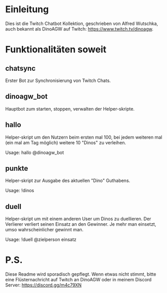 # Einleitung
Dies ist die Twitch Chatbot Kollektion,
geschrieben von Alfred Wutschka,
auch bekannt als DinoAGW auf Twitch: https://www.twitch.tv/dinoagw.

# Funktionalitäten soweit
## chatsync
Erster Bot zur Synchronisierung von Twitch Chats.

## dinoagw_bot
Hauptbot zum starten, stoppen, verwalten der Helper-skripte.

## hallo
Helper-skript um den Nutzern beim ersten mal 100, bei jedem weiteren mal (ein mal am Tag möglich) weitere 10 "Dinos" zu verleihen.

Usage: hallo @dinoagw_bot

## punkte
Helper-skript zur Ausgabe des aktuellen "Dino" Guthabens.

Usage: !dinos

## duell
Helper-skript um mit einem anderen User um Dinos zu duellieren.
Der Verlierer verliert seinen Einsatz an den Gewinner.
Je mehr man einsetzt, umso wahrscheinlicher gewinnt man.

Usage: !duell @zielperson einsatz

# P.S.
Diese Readme wird sporadisch gepflegt. Wenn etwas nicht stimmt, bitte eine Flüsternachricht auf Twitch an DinoAGW oder in meinem Discord Server: https://discord.gg/m4c79XN
